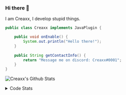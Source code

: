 ### Hi there 👋

I am Creaxx, I develop stupid things. 

```java
public class Creaxx implements JavaPlugin {

    public void onEnable() {
        System.out.println("Hello there!");
    }
    
    public String getContactInfo() {
        return "Message me on discord: Creaxx#0001";
    }
}
```

![Creaxx's Github Stats](https://github-readme-stats.vercel.app/api?username=CreaxxOG&show_icons=true&theme=dark&count_private=true)

<details>
  <summary>Code Stats</summary>

<!--START_SECTION:waka-->
![Code Time](http://img.shields.io/badge/Code%20Time-808%20hrs%2057%20mins-blue)

![Lines of code](https://img.shields.io/badge/From%20Hello%20World%20I%27ve%20Written-70%20Thousand%20lines%20of%20code-blue)

**🐱 My GitHub Data** 

> 🏆 322 Contributions in the Year 2022
 > 
> 📦 226.9 kB Used in GitHub's Storage 
 > 
> 🚫 Not Opted to Hire
 > 
> 📜 3 Public Repositories 
 > 
> 🔑 2 Private Repositories  
 > 
**I'm a Night 🦉** 

```text
🌞 Morning    6 commits      █░░░░░░░░░░░░░░░░░░░░░░░░   3.87% 
🌆 Daytime    58 commits     █████████░░░░░░░░░░░░░░░░   37.42% 
🌃 Evening    74 commits     ████████████░░░░░░░░░░░░░   47.74% 
🌙 Night      17 commits     ██░░░░░░░░░░░░░░░░░░░░░░░   10.97%

```
📅 **I'm Most Productive on Wednesday** 

```text
Monday       24 commits     ███░░░░░░░░░░░░░░░░░░░░░░   15.48% 
Tuesday      32 commits     █████░░░░░░░░░░░░░░░░░░░░   20.65% 
Wednesday    52 commits     ████████░░░░░░░░░░░░░░░░░   33.55% 
Thursday     6 commits      █░░░░░░░░░░░░░░░░░░░░░░░░   3.87% 
Friday       9 commits      █░░░░░░░░░░░░░░░░░░░░░░░░   5.81% 
Saturday     18 commits     ███░░░░░░░░░░░░░░░░░░░░░░   11.61% 
Sunday       14 commits     ██░░░░░░░░░░░░░░░░░░░░░░░   9.03%

```


📊 **This Week I Spent My Time On** 

```text
💬 Programming Languages: 
Java                     12 hrs 1 min        ██████████████████████░░░   87.86% 
Kotlin                   38 mins             █░░░░░░░░░░░░░░░░░░░░░░░░   4.73% 
TypeScript               24 mins             ░░░░░░░░░░░░░░░░░░░░░░░░░   3.04% 
XML                      17 mins             ░░░░░░░░░░░░░░░░░░░░░░░░░   2.15% 
YAML                     6 mins              ░░░░░░░░░░░░░░░░░░░░░░░░░   0.77%

🔥 Editors: 
IntelliJ                 13 hrs 41 mins      █████████████████████████   100.0%

```

**I Mostly Code in Java** 

```text
Java                     5 repos             ███████████████░░░░░░░░░░   62.5% 
EJS                      1 repo              ███░░░░░░░░░░░░░░░░░░░░░░   12.5% 
Kotlin                   1 repo              ███░░░░░░░░░░░░░░░░░░░░░░   12.5% 
Python                   1 repo              ███░░░░░░░░░░░░░░░░░░░░░░   12.5%

```



 Last Updated on 25/08/2022 06:41:28 UTC
<!--END_SECTION:waka-->
</details>
